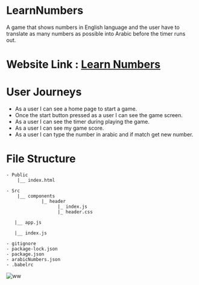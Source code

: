 # LearnNumbers
  A game that shows numbers in English language and the user have to translate as many numbers as possible into Arabic before the timer runs out.

# Website Link : [Learn Numbers](#)

 # User Journeys 
  - As a user I can see a home page to start a game.
  - Once the start button pressed as a user I can see the game screen.
  - As a user I can see the timer during playing the game.
  - As a user I can see my game score.
  - As a user I can type the number in arabic and if match get new number.

# File Structure
 ```
 - Public
     |__ index.html
     
- Src
     |__ components
              |_ header
                    |_ index.js
                    |_ header.css
                    
    |__ app.js
    
    |__ index.js

- gitignore
- package-lock.json
- package.json
- arabicNumbers.json
- .babelrc
```

![ww](https://user-images.githubusercontent.com/41734542/51908983-0c6cb300-23d4-11e9-9715-998728a47fa4.jpg)
